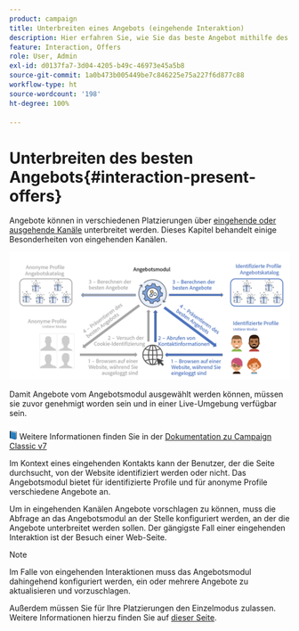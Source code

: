 ```yaml
---
product: campaign
title: Unterbreiten eines Angebots (eingehende Interaktion)
description: Hier erfahren Sie, wie Sie das beste Angebot mithilfe des Campaign Interaction-Moduls unterbreiten.
feature: Interaction, Offers
role: User, Admin
exl-id: d0137fa7-3d04-4205-b49c-46973e45a5b8
source-git-commit: 1a0b473b005449be7c846225e75a227f6d877c88
workflow-type: ht
source-wordcount: '198'
ht-degree: 100%

---
```


# Unterbreiten des besten Angebots{#interaction-present-offers}

Angebote können in verschiedenen Platzierungen über [eingehende oder ausgehende Kanäle](interaction-architecture.md#interaction-types) unterbreitet werden. Dieses Kapitel behandelt einige Besonderheiten von eingehenden Kanälen.

![](assets/inbound-interactions.png)

Damit Angebote vom Angebotsmodul ausgewählt werden können, müssen sie zuvor genehmigt worden sein und in einer Live-Umgebung verfügbar sein.

![](../assets/do-not-localize/book.png) Weitere Informationen finden Sie in der [Dokumentation zu Campaign Classic v7](https://experienceleague.adobe.com/docs/campaign-classic/using/managing-offers/managing-an-offer-catalog/approving-and-activating-an-offer.html?lang=de#approving-offer-content)

Im Kontext eines eingehenden Kontakts kann der Benutzer, der die Seite durchsucht, von der Website identifiziert werden oder nicht. Das Angebotsmodul bietet für identifizierte Profile und für anonyme Profile verschiedene Angebote an.

Um in eingehenden Kanälen Angebote vorschlagen zu können, muss die Abfrage an das Angebotsmodul an der Stelle konfiguriert werden, an der die Angebote unterbreitet werden sollen. Der gängigste Fall einer eingehenden Interaktion ist der Besuch einer Web-Seite.

>[!NOTE]
>
>Im Falle von eingehenden Interaktionen muss das Angebotsmodul dahingehend konfiguriert werden, ein oder mehrere Angebote zu aktualisieren und vorzuschlagen.
>
>Außerdem müssen Sie für Ihre Platzierungen den Einzelmodus zulassen. Weitere Informationen hierzu finden Sie auf [dieser Seite](interaction-offer-spaces.md).
